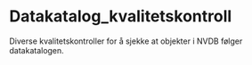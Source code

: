 # Datakatalog_kvalitetskontroll
Diverse kvalitetskontroller for å sjekke at objekter i NVDB følger datakatalogen. 
